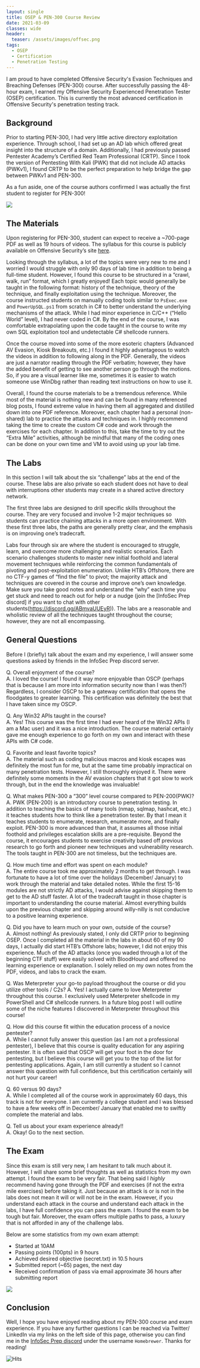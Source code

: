 ```yaml
---
layout: single
title: OSEP & PEN-300 Course Review
date: 2021-03-09
classes: wide
header:
  teaser: /assets/images/offsec.png
tags:
  - OSEP
  - Certification
  - Penetration Testing
--- 
```


I am proud to have completed Offensive Security's Evasion Techniques and Breaching Defenses (PEN-300) course. After successfully passing the 48-hour exam, I earned my Offensive Security Experienced Penetration Tester (OSEP) certification. This is currently the most advanced certification in Offensive Security's penetration testing track.

## Background

Prior to starting PEN-300, I had very little active directory exploitation experience. Through school, I had set up an AD lab which offered great insight into the structure of a domain. Additionally, I had previously passed Pentester Academy’s Certified Red Team Professional (CRTP). Since I took the version of Pentesting With Kali (PWK) that did not include AD attacks (PWKv1), I found CRTP to be the perfect preparation to help bridge the gap between PWKv1 and PEN-300. 

As a fun aside, one of the course authors confirmed I was actually the first student to register for PEN-300!

![](/assets/images/osep/1.png)  

## The Materials

Upon registering for PEN-300, student can expect to receive a ~700-page PDF as well as 19 hours of videos. The syllabus for this course is publicly available on Offensive Security’s site [here](https://www.offensive-security.com/documentation/PEN300-Syllabus.pdf). 

Looking through the syllabus, a lot of the topics were very new to me and I worried I would struggle with only 90 days of lab time in addition to being a full-time student. However, I found this course to be structured in a “crawl, walk, run” format, which I greatly enjoyed! Each topic would generally be taught in the following format: history of the technique, theory of the technique, and finally exploitation using the technique. Moreover, the course instructed students on manually coding tools similar to `PsExec.exe` and `PowerUpSQL.ps1` from scratch in C# to better understand the underlying mechanisms of the attack. While I had minor experience in C/C++ (“Hello World” level), I had never coded in C#. By the end of the course, I was comfortable extrapolating upon the code taught in the course to write my own SQL exploitation tool and undetectable C# shellcode runners.

Once the course moved into some of the more esoteric chapters (Advanced AV Evasion, Kiosk Breakouts, etc.) I found it highly advantageous to watch the videos in addition to following along in the PDF. Generally, the videos are just a narrator reading through the PDF verbatim; however, they have the added benefit of getting to see another person go through the motions. So, if you are a visual learner like me, sometimes it is easier to watch someone use WinDbg rather than reading text instructions on how to use it.

Overall, I found the course materials to be a tremendous reference. While most of the material is nothing new and can be found in many referenced blog posts, I found extreme value in having them all aggregated and distilled down into one PDF reference. Moreover, each chapter had a personal (non-shared) lab to practice the attacks and techniques in. I highly recommend taking the time to create the custom C# code and work through the exercises for each chapter. In addition to this, take the time to try out the “Extra Mile” activities, although be mindful that many of the coding ones can be done on your own time and VM to avoid using up your lab time.

## The Labs

In this section I will talk about the six “challenge” labs at the end of the course. These labs are also private so each student does not have to deal with interruptions other students may create in a shared active directory network.

The first three labs are designed to drill specific skills throughout the course. They are very focused and involve 1-2 major techniques so students can practice chaining attacks in a more open environment. With these first three labs, the paths are generally pretty clear, and the emphasis is on improving one’s tradecraft. 

Labs four through six are where the student is encouraged to struggle, learn, and overcome more challenging and realistic scenarios. Each scenario challenges students to master new initial foothold and lateral movement techniques while reinforcing the common fundamentals of pivoting and post-exploitation enumeration. Unlike HTB’s Offshore, there are no CTF-y games of “find the file” to pivot; the majority attack and techniques are covered in the course and improve one’s own knowledge. Make sure you take good notes and understand the “why” each time you get stuck and need to reach out for help or a nudge (join the [InfoSec Prep discord] if you want to chat with other students(https://discord.gg/ABmvaUUEyR)). The labs are a reasonable and wholistic review of all the techniques taught throughout the course; however, they are not all encompassing.

## General Questions

Before I (briefly) talk about the exam and my experience, I will answer some questions asked by friends in the InfoSec Prep discord server.

Q. Overall enjoyment of the course?  
A. I loved the course! I found it way more enjoyable than OSCP (perhaps that is because I am more into information security now than I was then?) Regardless, I consider OSCP to be a gateway certification that opens the floodgates to greater learning. This certification was definitely the best that I have taken since my OSCP.

Q. Any Win32 APIs taught in the course?  
A. Yes! This course was the first time I had ever heard of the Win32 APIs (I am a Mac user) and it was a nice introduction. The course material certainly gave me enough experience to go forth on my own and interact with these APIs with C# code.

Q. Favorite and least favorite topics?  
A. The material such as coding malicious macros and kiosk escapes was definitely the most fun for me, but at the same time probably impractical on many penetration tests. However, I still thoroughly enjoyed it. There were definitely some moments in the AV evasion chapters that it got slow to work through, but in the end the knowledge was invaluable!

Q. What makes PEN-300 a “300” level course compared to PEN-200(PWK)?  
A. PWK (PEN-200) is an introductory course to penetration testing. In addition to teaching the basics of many tools (nmap, sqlmap, hashcat, etc.) it teaches students how to think like a penetration tester. By that I mean it teaches students to enumerate, research, enumerate more, and finally exploit. PEN-300 is more advanced than that, it assumes all those initial foothold and privileges escalation skills are a pre-requisite. Beyond the course, it encourages students to exercise creativity based off previous research to go forth and pioneer new techniques and vulnerability research. The tools taught in PEN-300 are not timeless, but the techniques are.

Q. How much time and effort was spent on each module?  
A. The entire course took me approximately 2 months to get through. I was fortunate to have a lot of time over the holidays (December/ January) to work through the material and take detailed notes. While the first 15-16 modules are not strictly AD attacks, I would advise against skipping them to get to the AD stuff faster. A lot of the tradecraft taught in those chapter is important to understanding the course material. Almost everything builds upon the previous chapter and skipping around willy-nilly is not conducive to a positive learning experience. 

Q. Did you have to learn much on your own, outside of the course?  
A. Almost nothing! As previously stated, I only did CRTP prior to beginning OSEP. Once I completed all the material in the labs in about 60 of my 90 days, I actually did start HTB’s Offshore labs; however, I did not enjoy this experience. Much of the AD attacks (once you waded through a lot of the beginning CTF stuff) were easily solved with BloodHound and offered no learning experience or explanation. I solely relied on my own notes from the PDF, videos, and labs to crack the exam.

Q. Was Meterpreter your go-to payload throughout the course or did you utilize other tools / C2s? 
A. Yes! I actually came to love Meterpreter throughout this course. I exclusively used Meterpreter shellcode in my PowerShell and C# shellcode runners. In a future blog post I will outline some of the niche features I discovered in Meterpreter throughout this course!  

Q. How did this course fit within the education process of a novice pentester?  
A. While I cannot fully answer this question (as I am not a professional pentester), I believe that this course is quality education for any aspiring pentester. It is often said that OSCP will get your foot in the door for pentesting, but I believe this course will get you to the top of the list for pentesting applications. Again, I am still currently a student so I cannot answer this question with full confidence, but this certification certainly will not hurt your career!  

Q. 60 versus 90 days?  
A. While I completed all of the course work in approximately 60 days, this track is not for everyone. I am currently a college student and I was blessed to have a few weeks off in December/ January that enabled me to swiftly complete the material and labs.  

Q. Tell us about your exam experience already!!  
A. Okay! Go to the next section.  

## The Exam  

Since this exam is still very new, I am hesitant to talk much about it. However, I will share some brief thoughts as well as statistics from my own attempt. I found the exam to be very fair. That being said I *highly* recommend having gone through the PDF and exercises (if not the extra mile exercises) before taking it. Just because an attack is or is not in the labs does not mean it will or will not be in the exam. However, if you understand each attack in the course and understand each attack in the labs, I have full confidence you can pass the exam. I found the exam to be tough but fair. Moreover, the exam offers multiple paths to pass, a luxury that is not afforded in any of the challenge labs.  

Below are some statistics from my own exam attempt:
-	Started at 10AM
-	Passing points (100pts) in 9 hours
-	Achieved desired objective (secret.txt) in 10.5 hours
-	Submitted report (~65) pages, the next day
-	Received confirmation of pass via email approximate 36 hours after submitting report  

![](/assets/images/osep/2.png)  

## Conclusion

Well, I hope you have enjoyed reading about my PEN-300 course and exam experience. If you have any further questions I can be reached via Twitter/ LinkedIn via my links on the left side of this page, otherwise you can find me in the [InfoSec Prep discord](https://discord.gg/ABmvaUUEyR) under the username `Homebrewer`. Thanks for reading!

![Hits](https://hitcounter.pythonanywhere.com/count/tag.svg?url=https%3A%2F%2Fcinzinga.com%2FOSEP-PEN-300-Review%2F)

